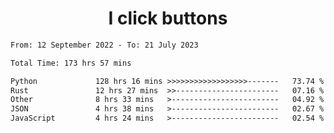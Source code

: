 <h1 align="center">
I click buttons
</h1>

<!--START_SECTION:waka-->

```txt
From: 12 September 2022 - To: 21 July 2023

Total Time: 173 hrs 57 mins

Python             128 hrs 16 mins >>>>>>>>>>>>>>>>>>-------   73.74 %
Rust               12 hrs 27 mins  >>-----------------------   07.16 %
Other              8 hrs 33 mins   >------------------------   04.92 %
JSON               4 hrs 38 mins   >------------------------   02.67 %
JavaScript         4 hrs 24 mins   >------------------------   02.54 %
```

<!--END_SECTION:waka-->
